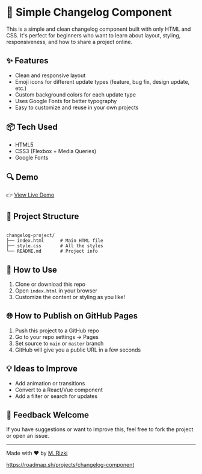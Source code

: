 # 📝 Simple Changelog Component

This is a simple and clean changelog component built with only HTML and CSS. It's perfect for beginners who want to learn about layout, styling, responsiveness, and how to share a project online.

## ✨ Features

- Clean and responsive layout
- Emoji icons for different update types (feature, bug fix, design update, etc.)
- Custom background colors for each update type
- Uses Google Fonts for better typography
- Easy to customize and reuse in your own projects

## 📦 Tech Used

- HTML5
- CSS3 (Flexbox + Media Queries)
- Google Fonts

## 🔍 Demo

👉 [View Live Demo](https://rizkilabs.github.io/Changelog-Component/)

## 📁 Project Structure

```

changelog-project/
├── index.html      # Main HTML file
├── style.css       # All the styles
└── README.md       # Project info

```

## 🚀 How to Use

1. Clone or download this repo
2. Open `index.html` in your browser
3. Customize the content or styling as you like!

## 🌐 How to Publish on GitHub Pages

1. Push this project to a GitHub repo
2. Go to your repo settings → Pages
3. Set source to `main` or `master` branch
4. GitHub will give you a public URL in a few seconds

## 💡 Ideas to Improve

- Add animation or transitions
- Convert to a React/Vue component
- Add a filter or search for updates

## 🙌 Feedback Welcome

If you have suggestions or want to improve this, feel free to fork the project or open an issue.

---

Made with ❤️ by [M. Rizki](https://rizkilabs.com)

https://roadmap.sh/projects/changelog-component
